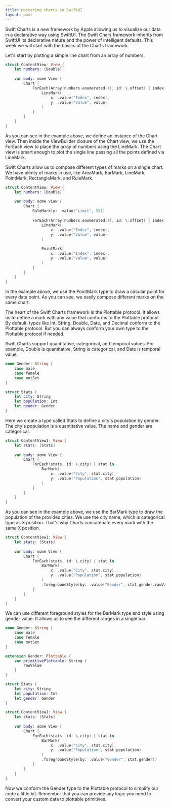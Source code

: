 ```yaml
---
title: Mastering charts in SwiftUI
layout: post
---
```


Swift Charts is a new framework by Apple allowing us to visualize our data in a declarative way using SwiftUI. The Swift Chars framework inherits from SwiftUI its declarative nature and the power of intelligent defaults. This week we will start with the basics of the Charts framework.

Let's start by plotting a simple line chart from an array of numbers.

```swift
struct ContentView: View {
    let numbers: [Double]
    
    var body: some View {
        Chart {
            ForEach(Array(numbers.enumerated()), id: \.offset) { index, value in
                LineMark(
                    x: .value("Index", index),
                    y: .value("Value", value)
                )
            }
        }
    }
}
```

As you can see in the example above, we define an instance of the Chart view. Then inside the ViewBuilder closure of the Chart view, we use the ForEach view to place the array of numbers using the LineMark. The Chart view is smart enough to plot the single line passing all the points defined via LineMark.

Swift Charts allow us to compose different types of marks on a single chart. We have plenty of marks in use, like AreaMark, BarMark, LineMark, PointMark, RectangleMark, and RuleMark.

```swift
struct ContentView: View {
    let numbers: [Double]
    
    var body: some View {
        Chart {
            RuleMark(y: .value("Limit", 50))
            
            ForEach(Array(numbers.enumerated()), id: \.offset) { index, value in
                LineMark(
                    x: .value("Index", index),
                    y: .value("Value", value)
                )
                
                PointMark(
                    x: .value("Index", index),
                    y: .value("Value", value)
                )
            }
        }
    }
}
```

In the example above, we use the PointMark type to draw a circular point for every data point. As you can see, we easily compose different marks on the same chart.

The heart of the Swift Charts framework is the Plottable protocol. It allows us to define a mark with any value that conforms to the Plottable protocol. By default, types like Int, String, Double, Date, and Decimal conform to the Plottable protocol. But you can always conform your own type to the Plottable protocol if needed.

Swift Charts support quantitative, categorical, and temporal values. For example, Double is quantitative, String is categorical, and Date is temporal value.

```swift
enum Gender: String {
    case male
    case female
    case notSet
}

struct Stats {
    let city: String
    let population: Int
    let gender: Gender
}
```

Here we create a type called Stats to define a city's population by gender. The city's population is a quantitative value. The name and gender are categorical.

```swift
struct ContentView1: View {
    let stats: [Stats]
    
    var body: some View {
        Chart {
            ForEach(stats, id: \.city) { stat in
                BarMark(
                    x: .value("City", stat.city),
                    y: .value("Population", stat.population)
                )
            }
        }
    }
}
```

As you can see in the example above, we use the BarMark type to draw the population of the provided cities. We use the city name, which is categorical type as X position. That's why Charts concatenate every mark with the same X position.

```swift
struct ContentView1: View {
    let stats: [Stats]
    
    var body: some View {
        Chart {
            ForEach(stats, id: \.city) { stat in
                BarMark(
                    x: .value("City", stat.city),
                    y: .value("Population", stat.population)
                )
                .foregroundStyle(by: .value("Gender", stat.gender.rawValue))
            }
        }
    }
}
```

We can use different foreground styles for the BarMark type and style using gender value. It allows us to see the different ranges in a single bar.

```swift
enum Gender: String {
    case male
    case female
    case notSet
}

extension Gender: Plottable {
    var primitivePlottable: String {
        rawValue
    }
}

struct Stats {
    let city: String
    let population: Int
    let gender: Gender
}

struct ContentView1: View {
    let stats: [Stats]
    
    var body: some View {
        Chart {
            ForEach(stats, id: \.city) { stat in
                BarMark(
                    x: .value("City", stat.city),
                    y: .value("Population", stat.population)
                )
                .foregroundStyle(by: .value("Gender", stat.gender))
            }
        }
    }
}
```

Now we conform the Gender type to the Plottable protocol to simplify our code a little bit. Remember that you can provide any logic you need to convert your custom data to plottable primitives.

